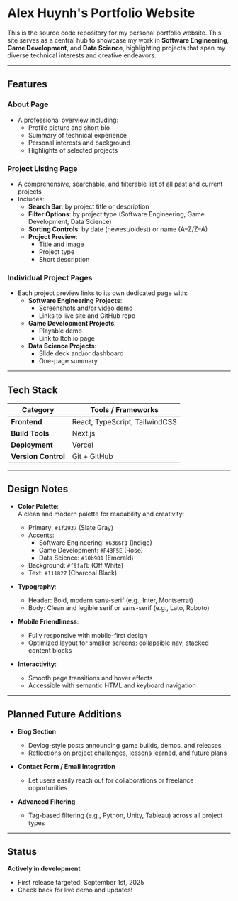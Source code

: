 # Alex Huynh's Portfolio Website

This is the source code repository for my personal portfolio website. This site serves as a central hub to showcase my work in **Software Engineering**, **Game Development**, and **Data Science**, highlighting projects that span my diverse technical interests and creative endeavors.

---

## Features

### About Page
- A professional overview including:
  - Profile picture and short bio
  - Summary of technical experience
  - Personal interests and background
  - Highlights of selected projects

### Project Listing Page
- A comprehensive, searchable, and filterable list of all past and current projects
- Includes:
  - **Search Bar**: by project title or description
  - **Filter Options**: by project type (Software Engineering, Game Development, Data Science)
  - **Sorting Controls**: by date (newest/oldest) or name (A–Z/Z–A)
  - **Project Preview**:
    - Title and image
    - Project type
    - Short description

### Individual Project Pages
- Each project preview links to its own dedicated page with:
  - **Software Engineering Projects**:
    - Screenshots and/or video demo
    - Links to live site and GitHub repo
  - **Game Development Projects**:
    - Playable demo
    - Link to Itch.io page
  - **Data Science Projects**:
    - Slide deck and/or dashboard
    - One-page summary

---

## Tech Stack

| Category            | Tools / Frameworks                                 |
|---------------------|----------------------------------------------------|
| **Frontend**        | React, TypeScript, TailwindCSS                     |
| **Build Tools**     | Next.js                                            |
| **Deployment**      | Vercel                                             |
| **Version Control** | Git + GitHub                                       |

---

## Design Notes

- **Color Palette**:  
  A clean and modern palette for readability and creativity:
  - Primary: `#1f2937` (Slate Gray)
  - Accents:
    - Software Engineering: `#6366F1` (Indigo)
    - Game Development: `#F43F5E` (Rose)
    - Data Science: `#10b981` (Emerald)
  - Background: `#f9fafb` (Off White)
  - Text: `#111827` (Charcoal Black)

- **Typography**:
  - Header: Bold, modern sans-serif (e.g., Inter, Montserrat)
  - Body: Clean and legible serif or sans-serif (e.g., Lato, Roboto)

- **Mobile Friendliness**:
  - Fully responsive with mobile-first design
  - Optimized layout for smaller screens: collapsible nav, stacked content blocks

- **Interactivity**:
  - Smooth page transitions and hover effects
  - Accessible with semantic HTML and keyboard navigation

---

## Planned Future Additions

- **Blog Section**
  - Devlog-style posts announcing game builds, demos, and releases
  - Reflections on project challenges, lessons learned, and future plans

- **Contact Form / Email Integration**
  - Let users easily reach out for collaborations or freelance opportunities

- **Advanced Filtering**
  - Tag-based filtering (e.g., Python, Unity, Tableau) across all project types

---

## Status

**Actively in development**
- First release targeted: September 1st, 2025
- Check back for live demo and updates!